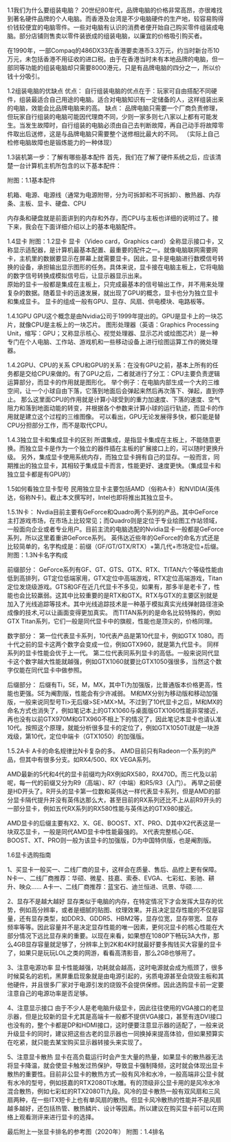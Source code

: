 1.1我们为什么要组装电脑？
20世纪80年代，品牌电脑的价格非常高昂，亦很难找到著名硬件品牌的个人电脑。而香港及台湾是不少电脑硬件的生产地，较容易购得价钱较便宜的电脑零件。一些对电脑有认识的消费者便开始自己购买零件组装成电脑。部分店铺则售卖以零件装嵌成的组装电脑，以廉宜的价格吸引购买者。

在1990年，一部Compaq的486DX33在香港要卖港币3.3万元，约当时新台币10万元，未包括香港不用征收的进口税。由于在香港当时未有本地品牌的电脑，但一部同等功能的组装电脑却只需要8000港元，只是有品牌电脑的四分之一，所以价钱十分吸引。

1.2组装电脑的优缺点
优点：
自行组装电脑的优点在于：玩家可自由搭配不同硬件，组装最适合自己用途的电脑。适合对电脑知识有一定储备的人，这样组装出来的电脑，效能会比品牌电脑来的高。
缺点：
品牌电脑只需要一个厂商负责修理，但玩家自行组装的电脑可能因代理商不同，少则一家多则七八家以上都有可能发生。当发生故障时，自行组装的电脑必须由自己去判断故障，再自己动手将故障零件取出后送修，这是与品牌电脑只需要整个送修相比最大的不同。
（实际上自己检修电脑故障也是锻炼能力的一种体现）

1.3装机第一步：了解有哪些基本配件
首先，我们在了解了硬件系统之后，应该清楚一台计算机主机所包含的以下基本配件：

附图：1.1基本配件

机箱、电源、电源线（通常为电源附带，分为可拆卸和不可拆卸）、散热器、内存条、主板、显卡、硬盘、CPU

内存条和硬盘就是前面讲到的内存和外存，而CPU与主板也详细的说明过了。接下来，我会在下面详细介绍以上的基本电脑配件。

1.4显卡
附图：1.2显卡
显卡（Video card，Graphics card）全称显示接口卡，又称显示适配器，是计算机最基本配置、最重要的配件之一。就像电脑联网需要网卡，主机里的数据要显示在屏幕上就需要显卡。因此，显卡是电脑进行数模信号转换的设备，承担输出显示图形的任务。具体来说，显卡接在电脑主板上，它将电脑的数字信号转换成模拟信号后，让显示器显示出来。   
原始的显卡一般都是集成在主板上，只完成最基本的信号输出工作，并不用来处理复杂的数据。随着显卡的迅速发展，就出现了GPU的概念，显卡也分为独立显卡和集成显卡。
显卡的组成一般有GPU、显存、风扇、供电模块、电路板等。

1.4.1GPU
GPU这个概念是由Nvidia公司于1999年提出的。GPU是显卡上的一块芯片，就像CPU是主板上的一块芯片。
图形处理器（英语：Graphics Processing Unit，缩写：GPU；又称显示核心、视觉处理器、显示芯片或绘图芯片）是一种专门在个人电脑、工作站、游戏机和一些移动设备上进行绘图运算工作的微处理器。

1.4.2GPU、CPU的关系
CPU和GPU的关系：在没有GPU之前，基本上所有的任务都是交给CPU来做的。有了GPU之后，二者就进行了分工：CPU主要负责逻辑运算部分，而显卡的作用就是图形化。
举个例子：在电脑内部生成一个大的三维空间，让一个小球自由下落，它落到地面后会弹起来然后再次落下、弹起，直到停止。
那么这里面CPU的作用就是计算小球受到的重力加速度、下落的速度、空气阻力和落到地面动能的转变，并根据各个参数来计算小球的运行轨迹，而显卡的作用就是建立这个过程的三维图像。
可以看出，GPU无论发展得多快，都只能是替CPU分担部分工作，而不是取代CPU。

1.4.3独立显卡和集成显卡的区别
所谓集成，是指显卡集成在主板上，不能随意更换。而独立显卡是作为一个独立的器件插在主板的扩展接口上的，可以随时更换升级。
另外，集成显卡使用系统内存，而独立显卡拥有自己的显存。一般而言，同期推出的独立显卡，其相较于集成显卡而言，性能更好、速度更快。（集成显卡和独立显卡都是有GPU的）

1.5如何看独立显卡型号
民用独立显卡主要包括AMD（俗称A卡）和NVIDIA(英伟达，俗称N卡)。截止本文撰写时，Intel也即将推出其独立显卡。

1.5.1N卡：
Nvdia目前主要有GeForce和Quadro两个系列的产品。其中GeForce主打游戏市场，在市场上比较常见；而Quadro则是定位于专业绘图工作站领域，一般面向企业或者专业用户。目前主流的电脑选配的Nvidia显卡一般都是GeForce系列，所以这里着重讲GeForce系列。
英伟达近些年的GeForce的命名方式还是比较简单的，名字构成是：前缀（GF/GT/GTX/RTX）+第几代+市场定位+后缀。
附图：1.3N卡名字构成

前缀部分：
GeForce系列有GF、GT、GTS、GTX、RTX、TITAN六个等级性能由低到高排列，GT定位低端家用，GTX定位中高端游戏，RTX定位高端游戏，Titan定位发烧级游戏。GTS和GF在近几代显卡不多见，如果有，那多半是老卡了，性能也会比较羸弱。这其中比较重要的是RTX和GTX。RTX与GTX的主要区别就是加入了光线追踪等技术。其中光线追踪技术是一种基于模拟真实光线弹射路径渲染成像的技术,可以让画面变得更加真实。
而TITAN系列的是命名比较特殊的，例如GTX Titan系列，它们一般是同代显卡中的旗舰，性能也是顶尖的，价格同理。

数字部分：
第一位代表显卡系列，10代表产品是第10代显卡，例如GTX 1080。而十代之前的显卡这两个数字会变成一位，例如GTX960，就是第九代显卡。
同样系列的显卡性能会优于上一代。
第二位代表同系列显卡的高低。一般来说同代显卡这个数字越大性能就越强，例如GTX1060就要比GTX1050强很多，当然这个数字仅能在同代显卡中做参照。

后缀部分：
后缀有Ti，SE，M，MX，其中Ti为加强版，比普通版本价格更高，性能也更强。SE为阉割版，性能会有少许减弱。
M和MX分别为移动版和移动加强版，一般来说同型号Ti>无后缀>SE>MX>M。不过到了10代显卡之后，M和MX的命名方式也消失了，例如笔记本上的GTX1060与桌面版GTX1060性能非常接近，再也没有以前GTX970M和GTX960不相上下的情况了，因此笔记本显卡也请认准10代。按照这个原理，就能分析很多显卡的定位了，例如GTX1050Ti就是一块游戏级，第10代，定位中端卡（GTX1050）的加强版。

1.5.2A卡
A卡的命名规律比N卡复杂的多。
AMD目前只有Radeon一个系列的产品，但其中有很多分支。如RX4/500、RX VEGA系列。

AMD最新的5代和4代的显卡前缀均为RX例如RX580，RX470D。而三代及以前呢，每一代的前缀又分为R9（高端）、R7（中端）和R5/R3（入门）。
再早之前便是HD开头了。R开头的显卡第一位数和英伟达一样代表显卡系列，但是AMD的部分显卡隔代提升并没有英伟达那么大，甚至目前的RX系列还比不上从前R9开头的一部分显卡，例如五代RX系列的RX580性能与英伟达的GTX980接近。

AMD显卡的后缀主要有X2、X、GE、BOOST、XT、PRO、D其中X2代表这是一块双芯显卡，一般是同代AMD显卡中性能最强的。
X代表完整核心GE、BOOST、XT、PRO则一般为该显卡的加强版，D为中国特供版，也是阉割版。

1.6显卡选购指南

1、买显卡一般买一、二线厂商的显卡，这样会在质量、售后、品控上更有保障。
N卡一、二线厂商推荐：华硕、微星、技嘉、索泰、EVGA、七彩虹、影驰、耕升、映众……
A卡一、二线厂商推荐：蓝宝石、迪兰恒进、讯景、华硕……

2、显存不是越大越好
显存类似于电脑的内存，在特定情况下才会发挥大显存的优势，例如高分辨率，或者是细腻的贴图、纹理效果。并且决定显存性能的不仅是容量，还有显存类型，如DDR3、GDDR5、HBM2等，显存位宽，显存带宽、显存频率等等。因此容量并不是决定显存性能的唯一因素，更何况显卡的核心性能在大部分情况下远比显存来的重要。以现在来看，如果想在1080P下畅玩3A大作，那么4GB显存容量就足够了，分辨率上到2K和4K时就最好要多掏钱买大容量的显卡了，如果只是玩玩LOL之类的网游，看看高清影音，那么2GB也够用了。

3、注意电源功率
显卡性能越强，功耗就会越高，这时电源就会成为瓶颈了，很多时候莫名的宕机，黑屏重启现象就是由电源引起的，劣质电源甚至会烧毁主板和其他硬件，并且很多厂家对于电源引发的烧毁不会提供保修。因此选购显卡前一定要注意自己的电源功率是否足够。

4、注意显示接口
由于不少人是老电脑升级显卡，因此往往使用的VGA接口的老显示器，但是比较新的显卡尤其是高端卡一般都不提供VGA接口，甚至有连DVI接口也没有的，整个卡都是DP和HDMI接口，这时便要注意显示器的适配了，一般来说升级显卡的同时，建议把这些古老的显示器也一同换掉来提高体验，但如果预算实在吃紧，就只能去某宝购买显示器转接头来实现了。

5、注意显卡散热
显卡在高负载运行时会产生大量的热量，如果显卡的散热器无法将显卡降温，就会使显卡触发过热保护，导致显卡强制降频，这时就会体现出显卡散热的重要性。目前非公显卡的散热方式一般有风冷和水冷，一般高端非公显卡就有水冷的型号，例如技嘉的RTX2080TI水雕。有的顶级非公显卡用的是风冷水冷混合散热，例如七彩虹的RTX2080TI九段。风冷的显卡散热一般有双风扇和三风扇两种，在一些ITX短卡上也有单风扇的散热。但显卡风冷散热的性能并不是风扇越多越好，还包括热管、散热鳞片、设计等因素。所以建议在购买显卡前可以在网络上观看测评来进行显卡的选择。

最后附上一张显卡排名的参考图（2020年）
附图：1.4排名

